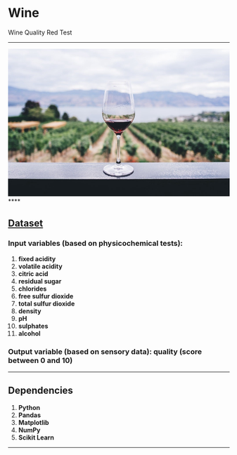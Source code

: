 # Wine
Wine Quality Red Test
****
<img src = "Wine.jpeg">
****

## [Dataset](https://archive.ics.uci.edu/ml/datasets/Wine+Quality)

### Input variables (based on physicochemical tests):

1. **fixed acidity**
2. **volatile acidity**
3. **citric acid**
4. **residual sugar**
5. **chlorides**
6. **free sulfur dioxide**
7. **total sulfur dioxide**
8. **density**
9. **pH**
10. **sulphates**
11. **alcohol**

### Output variable (based on sensory data): quality (score between 0 and 10)

****

## Dependencies 

1. **Python**
2. **Pandas**
3. **Matplotlib**
4. **NumPy**
5. **Scikit Learn**
****


